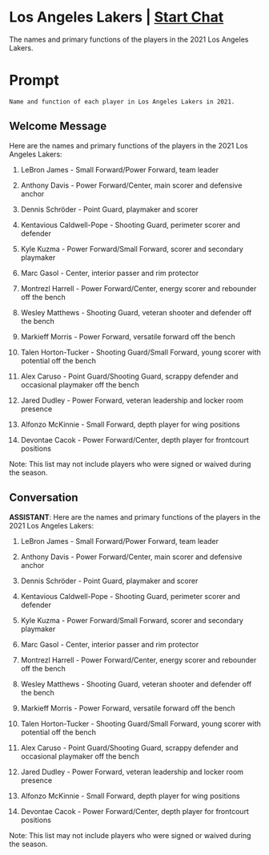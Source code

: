 

# Los Angeles Lakers | [Start Chat](https://gptcall.net/chat.html?data=%7B%22contact%22%3A%7B%22id%22%3A%223p28Rk0k3tbkoIaXhPEaJ%22%2C%22flow%22%3Atrue%7D%7D)
The names and primary functions of the players in the 2021 Los Angeles Lakers.

# Prompt

```
Name and function of each player in Los Angeles Lakers in 2021.
```

## Welcome Message
Here are the names and primary functions of the players in the 2021 Los Angeles Lakers:



1. LeBron James - Small Forward/Power Forward, team leader

2. Anthony Davis - Power Forward/Center, main scorer and defensive anchor

3. Dennis Schröder - Point Guard, playmaker and scorer

4. Kentavious Caldwell-Pope - Shooting Guard, perimeter scorer and defender

5. Kyle Kuzma - Power Forward/Small Forward, scorer and secondary playmaker

6. Marc Gasol - Center, interior passer and rim protector

7. Montrezl Harrell - Power Forward/Center, energy scorer and rebounder off the bench

8. Wesley Matthews - Shooting Guard, veteran shooter and defender off the bench

9. Markieff Morris - Power Forward, versatile forward off the bench

10. Talen Horton-Tucker - Shooting Guard/Small Forward, young scorer with potential off the bench

11. Alex Caruso - Point Guard/Shooting Guard, scrappy defender and occasional playmaker off the bench

12. Jared Dudley - Power Forward, veteran leadership and locker room presence

13. Alfonzo McKinnie - Small Forward, depth player for wing positions 

14. Devontae Cacok - Power Forward/Center, depth player for frontcourt positions



Note: This list may not include players who were signed or waived during the season.

## Conversation

**ASSISTANT**: Here are the names and primary functions of the players in the 2021 Los Angeles Lakers:



1. LeBron James - Small Forward/Power Forward, team leader

2. Anthony Davis - Power Forward/Center, main scorer and defensive anchor

3. Dennis Schröder - Point Guard, playmaker and scorer

4. Kentavious Caldwell-Pope - Shooting Guard, perimeter scorer and defender

5. Kyle Kuzma - Power Forward/Small Forward, scorer and secondary playmaker

6. Marc Gasol - Center, interior passer and rim protector

7. Montrezl Harrell - Power Forward/Center, energy scorer and rebounder off the bench

8. Wesley Matthews - Shooting Guard, veteran shooter and defender off the bench

9. Markieff Morris - Power Forward, versatile forward off the bench

10. Talen Horton-Tucker - Shooting Guard/Small Forward, young scorer with potential off the bench

11. Alex Caruso - Point Guard/Shooting Guard, scrappy defender and occasional playmaker off the bench

12. Jared Dudley - Power Forward, veteran leadership and locker room presence

13. Alfonzo McKinnie - Small Forward, depth player for wing positions 

14. Devontae Cacok - Power Forward/Center, depth player for frontcourt positions



Note: This list may not include players who were signed or waived during the season.

